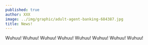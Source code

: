 ```yaml
---
published: true
author: XXX
image: ../img/graphic/adult-agent-banking-684387.jpg
title: News!
---
```


Wuhuu!
Wuhuu!
Wuhuu!
Wuhuu!
Wuhuu!
Wuhuu!
Wuhuu!
Wuhuu!